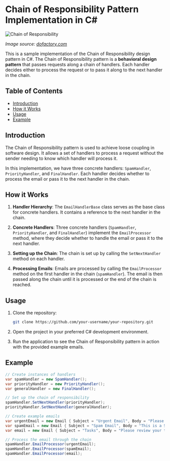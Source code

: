 # Chain of Responsibility Pattern Implementation in C#

![Chain of Responsibility](https://www.dofactory.com/img/diagrams/net/chain.png)

*Image source: [dofactory.com](https://dofactory.com)*

This is a sample implementation of the Chain of Responsibility design pattern in C#. The Chain of Responsibility pattern is a **behavioral design pattern** that passes requests along a chain of handlers. Each handler decides either to process the request or to pass it along to the next handler in the chain.

## Table of Contents

- [Introduction](#introduction)
- [How it Works](#how-it-works)
- [Usage](#usage)
- [Example](#example)

## Introduction

The Chain of Responsibility pattern is used to achieve loose coupling in software design. It allows a set of handlers to process a request without the sender needing to know which handler will process it.

In this implementation, we have three concrete handlers: `SpamHandler`, `PriorityHandler`, and `FinalHandler`. Each handler decides whether to process the email or pass it to the next handler in the chain.

## How it Works

1. **Handler Hierarchy**: The `EmailHandlerBase` class serves as the base class for concrete handlers. It contains a reference to the next handler in the chain.

2. **Concrete Handlers**: Three concrete handlers (`SpamHandler`, `PriorityHandler`, and `FinalHandler`) implement the `EmailProcessor` method, where they decide whether to handle the email or pass it to the next handler.

3. **Setting up the Chain**: The chain is set up by calling the `SetNextHandler` method on each handler.

4. **Processing Emails**: Emails are processed by calling the `EmailProcessor` method on the first handler in the chain (`spamHandler`). The email is then passed along the chain until it is processed or the end of the chain is reached.

## Usage

1. Clone the repository:

    ```bash
    git clone https://github.com/your-username/your-repository.git
    ```

2. Open the project in your preferred C# development environment.

3. Run the application to see the Chain of Responsibility pattern in action with the provided example emails.

## Example

```csharp
// Create instances of handlers
var spamHandler = new SpamHandler();
var priorityHandler = new PriorityHandler();
var generalHandler = new FinalHandler();

// Set up the chain of responsibility
spamHandler.SetNextHandler(priorityHandler);
priorityHandler.SetNextHandler(generalHandler);

// Create example emails
var urgentEmail = new Email { Subject = "Urgent Email", Body = "Please review the Urgent Task" };
var spamEmail = new Email { Subject = "Spam Email", Body = "This is a Spam Email" };
var email = new Email { Subject = "Tasks", Body = "Please review your tasks" };

// Process the email through the chain
spamHandler.EmailProcessor(urgentEmail);
spamHandler.EmailProcessor(spamEmail);
spamHandler.EmailProcessor(email);
```
